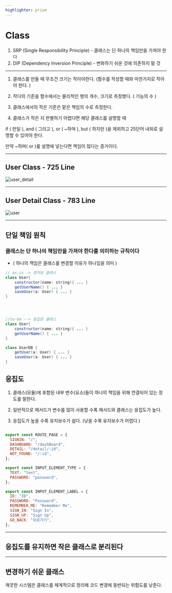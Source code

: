 ```yaml
---
highlighter: prism 
---
```

# Class

1. SRP (Single Responsibility Principle) - 클래스는 단 하나의 책임만을 가져야 한다
2. DIP (Dependency Inversion Principle) - 변화하기 쉬운 것에 의존하지 말 것

---

1. 클래스를 만들 때 무조건 크기는 작아야한다. (함수를 작성할 때와 마찬가지로 작아야 한다. )

2. 작다의 기준을 함수에서는 물리적인 행의 개수, 크기로 측정했다. ( 기능의 수 )

3. 클래스에서의 작은 기준은 맡은 책임의 수로 측정한다.

4. 클래스가 작은 지 판별하기 어렵다면 해당 클래스를 설명할 때

if ( 만일 ), and ( 그리고 ), or ( ~하며 ), but ( 하지만 )을 제외하고 25단어 내외로 설명할 수 있어야 한다.

만약 ~하며( or )를 설명에 넣는다면 책임이 많다는 증거이다.

---

## User Class - 725 Line

![user_detail](/image2.png)

---

## User Detail Class - 783 Line

![user](/image1.png)

---

## 단일 책임 원칙

### 클래스는 단 하나의 책임만을 가져야 한다를 의미하는 규칙이다

* ( 하나의 책임은 클래스를 변경할 이유가 하나임을 의미 )

```java
// as-is -> 경직된 클래스
class User{
    constructor(name: string){ ... }
    getUserName() { ... }
    saveUser(a: User) { ... }
}




//to-be --> 응집된 클래스
class User{
    constructor(name: string){ ... }
    getUserName() { ... }
}

class UserDB {
    getUser(a: User) { ... }
    saveUser(a: User) { ... }
}
```

## 응집도

1. 클래스(모듈)에 포함된 내부 변수(요소)들이 하나의 책임을 위해 연결되어 있는 정도를 말한다.

2. 일반적으로 메서드가 변수를 많이 사용할 수록 메서드와 클래스는 응집도가 높다.

3. 응집도가 높을 수록 유지보수가 쉽다. (낮을 수록 유지보수가 어렵다.)

```javascript

export const ROUTE_PAGE = {
  SIGNIN: "/",
  DASHBOARD: "/dashBoard",
  DETAIL: "/detail/:id",
  NOT_FOUND: "/:id",
};

export const INPUT_ELEMENT_TYPE = {
  TEXT: "text",
  PASSWORD: "password",
};

export const INPUT_ELEMENT_LABEL = {
  ID: "ID",
  PASSWORD: "Password",
  REMEMBER_ME: "Remember Me",
  SIGN_IN: "Sign In",
  SIGN_UP: "Sign Up",
  GO_BACK: "뒤로가기",
};
```

---

## 응집도를 유지하면 작은 클래스로 분리된다

---

## 변경하기 쉬운 클래스

깨끗한 시스템은 클래스를 체계적으로 정리해 코드 변경에 동반되는 위험도를 낮춘다.
